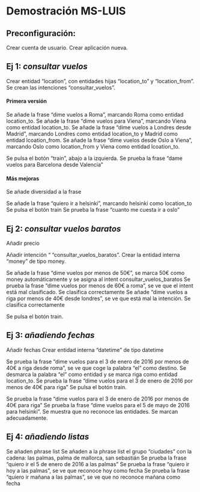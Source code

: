 # Demostración MS-LUIS



## Preconfiguración:

Crear cuenta de usuario.
Crear aplicación nueva.

## Ej 1: *consultar vuelos*
Crear entidad “location”, con entidades hijas “location_to” y “location_from”.
Se crean las intenciones “consultar_vuelos”.

#### Primera versión
Se añade la frase “dime vuelos a Roma”, marcando Roma como entidad location_to.
Se añade la frase “dime vuelos para Viena”, marcando Viena como entidad location_to.
Se añade la frase “dime vuelos a Londres desde Madrid”, marcando Londres como entidad location_to y Madrid como entidad lcoation_from.
Se añade la frase “dime vuelos desde Oslo a Viena”, marcando Oslo como location_from y Viena como entidad lcoation_to.

Se pulsa el botón “train”, abajo a la izquierda.
Se prueba la frase “dame vuelos para Barcelona desde Valencia”

#### Más mejoras
Se añade diversidad a la frase

Se añade la frase “quiero ir a helsinki”, marcando helsinki como location_to 
Se pulsa el botón train
Se prueba la frase “cuanto me cuesta ir a oslo”

## Ej 2: *consultar vuelos baratos*
Añadir precio

Añadir intención “ “consultar_vuelos_baratos”.
Crear la entidad interna “money” de tipo money.

Se añade la frase “dime vuelos por menos de 50€”, se marca 50€ como money automáticamente y se asigna al intent consultar_vuelos_baratos
Se prueba la frase “dime vuelos por menos de 60€ a roma”, se ve que el intent está mal clasificado. Se clasifica correctamente
Se añade “dime vuelos a riga por menos de 40€ desde londres”, se ve que está mal la intención. Se clasifica correctamente

Se pulsa el botón train.

## Ej 3: *añadiendo fechas*
Añadir fechas
Crear entidad interna “datetime” de tipo datetime

Se prueba la frase “dime vuelos para el 3 de enero de 2016 por menos de 40€ a riga desde roma”, se ve que coge la palabra “el” como destino. Se desmarca la palabra “el” como entidad y se marca riga como entidad location_to.
Se prueba la frase “dime vuelos para el 3 de enero de 2016 por menos de 40€ para riga”
Se pulsa el botón train.

Se prueba la frase “dime vuelos para el 3 de enero de 2016 por menos de 40€ para riga”
Se prueba la frase “dime vuelos para el 5 de mayo de 2016 para helsinki”. Se muestra que no reconoce las entidades. Se marcan adecuadamente.

## Ej 4: *añadiendo listas*
Se añaden phrase list
Se añaden a la phrase list el grupo “ciudades” con la cadena: las palmas, palma de mallorca, san sebastián
Se prueba la frase “quiero ir el 5 de enero de 2016 a las palmas”
Se prueba la frase “quiero ir hoy a las palmas”, se ve que reconoce hoy como fecha
Se prueba la frase “quiero ir mañana a las palmas”, se ve que no reconoce mañana como fecha

